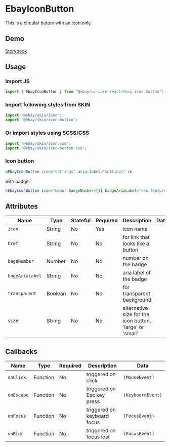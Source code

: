 # EbayIconButton

This is a circular button with an icon only.

## Demo

[Storybook](https://opensource.ebay.com/ebayui-core-react/main/?path=/story/buttons-ebay-icon-button--default)

## Usage

### Import JS

```jsx harmony
import { EbayIconButton } from "@ebay/ui-core-react/ebay-icon-button";
```

### Import following styles from SKIN

```jsx harmony
import "@ebay/skin/icon";
import "@ebay/skin/icon-button";
```

### Or import styles using SCSS/CSS

```jsx harmony
import "@ebay/skin/icon.css";
import "@ebay/skin/icon-button.css";
```

### Icon button

```jsx harmony
<EbayIconButton icon="settings" aria-label="settings" />
```

with badge:

```jsx harmony
<EbayIconButton icon="menu" badgeNumber={1} badgeAriaLabel="new feature available" />
```

## Attributes

| Name            | Type    | Stateful | Required | Description                                              | Data |
| --------------- | ------- | -------- | -------- | -------------------------------------------------------- | ---- |
| `icon`          | String  | No       | Yes      | icon name                                                |
| `href`          | String  | No       | No       | for link that looks like a button                        |
| `bageNumber`    | Number  | No       | No       | number on the badge                                      |
| `bageAriaLabel` | String  | No       | No       | aria label of the badge                                  |
| `transparent`   | Boolean | No       | No       | for transparent background                               |
| `size`          | String  | No       | No       | alternative size for the icon button, 'large' or 'small' |

## Callbacks

| Name       | Type     | Required | Description                 | Data              |
| ---------- | -------- | -------- | --------------------------- | ----------------- |
| `onClick`  | Function | No       | triggered on click          | `(MouseEvent)`    |
| `onEscape` | Function | No       | triggered on Esc key press  | `(KeyboardEvent)` |
| `onFocus`  | Function | No       | triggered on keyboard focus | `(FocusEvent)`    |
| `onBlur`   | Function | No       | triggered on focus lost     | `(FocusEvent)`    |
